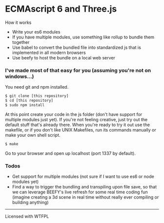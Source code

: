 # ECMAscript 6 and Three.js

How it works
  - Write your es6 modules
  - If you have multiple modules, use something like rollup to bundle them together
  - Use babel to convert the bundled file into standardized js that is implemented in all modern browsers
  - Use beefy to host the bundle on a local web server

### I've made most of that easy for you (assuming you're not on windows...)

You need git and npm installed.

```sh
$ git clone [this repository]
$ cd [this repository]
$ sudo npm install
```
At this point create your code in the js folder (don't have support for multiple modules just yet). If you're not feeling creative, just try out the default stuff that's already there. When you're ready to try it out use the makefile, or if you don't like UNIX Makefiles, run its commands manually or make your own shell script.
```sh
$ make
```
Go to your browser and open up localhost (port 1337 by default).

### Todos

 - Get support for multiple modules (not sure if I want to use es6 or node modules yet)
 - Find a way to trigger the bundling and transpiling upon file save, so that we can leverage BEEFY's live refresh for some real time coding fun (imagine creating a 3d scene in real time without really ever compiling or building anything)

----
Licensed with WTFPL
